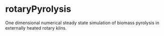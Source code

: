 # rotaryPyrolysis
One dimensional numerical steady state simulation of biomass pyrolysis in externally heated rotary kilns.
